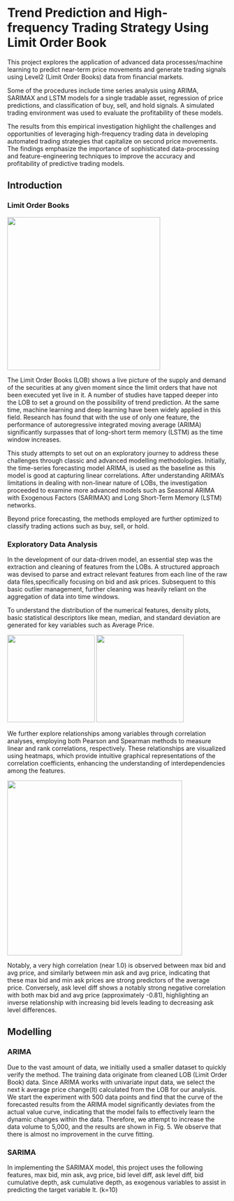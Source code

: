 # Trend Prediction and High-frequency Trading Strategy Using Limit Order Book

This project explores the application of advanced data processes/machine learning to predict near-term price movements and generate trading signals using Level2 (Limit Order Books) data from financial markets. 

Some of the procedures include time series analysis using ARIMA, SARIMAX and LSTM models for a single tradable asset, regression of price predictions, and classification of buy, sell, and hold signals. A simulated trading environment was used to evaluate the profitability of these models. 

The results from this empirical investigation highlight the challenges and opportunities of leveraging high-frequency trading data in developing automated trading strategies that capitalize on second price movements. The findings emphasize the importance of sophisticated data-processing and feature-engineering techniques to improve the accuracy and profitability of predictive trading models.

## Introduction

### Limit Order Books

<img src="https://github.com/vishal5498/stockPricePrediction/blob/786814cafae60bced617925ba88eaec411f8c43d/Graphical-representation-of-the-Limit-Order-Book.png" width="350">

The Limit Order Books (LOB) shows a live picture of the supply and demand of the securities at any given moment since the limit orders that have not been executed yet live in it. A number of studies have tapped deeper into the LOB to set a ground on the possibility of trend prediction. At the same time, machine learning and deep learning have been widely applied in this field. Research has found that with the use of only one feature, the performance of autoregressive integrated moving average (ARIMA) significantly surpasses that of long-short term memory (LSTM) as the time window increases. 

This study attempts to set out on an exploratory journey to address these challenges through classic and advanced modelling methodologies. Initially, the time-series forecasting model ARIMA, is used as the baseline as this model is good at capturing linear correlations. After understanding ARIMA’s limitations in dealing with non-linear nature of LOBs, the investigation proceeded to examine more advanced models such as Seasonal ARIMA with Exogenous Factors (SARIMAX) and Long Short-Term Memory (LSTM) networks.

Beyond price forecasting, the methods employed are further optimized to classify trading actions such as buy, sell, or hold.

### Exploratory Data Analysis

In the development of our data-driven model, an essential step was the extraction and cleaning of features from the LOBs. A structured approach was devised to parse and extract relevant features from each line of the raw data files,specifically focusing on bid and ask prices. Subsequent to this basic outlier management, further cleaning was heavily reliant on the aggregation of data into time windows. 

To understand the distribution of the numerical features, density plots, basic statistical descriptors like mean, median, and standard deviation are generated for key variables such as Average Price. 

<img src="https://github.com/vishal5498/stockPricePrediction/blob/ed66a27096ba324d3f663226123eef4f64d52606/Density%20Graph.png" width = "200"> <img src="https://github.com/vishal5498/stockPricePrediction/blob/dbe93b68679308c3be7fad7a839223dacdeb6c79/Described%20Figure.png" width = "200">

We further explore relationships among variables through correlation analyses, employing both Pearson and Spearman methods to measure linear and rank correlations, respectively. These relationships are visualized using heatmaps, which provide intuitive graphical representations of the correlation coefficients, enhancing the understanding of interdependencies among the features.

<img src="https://github.com/vishal5498/stockPricePrediction/blob/ed66a27096ba324d3f663226123eef4f64d52606/Spearman_Correlation_martix.png" width=400>

Notably, a very high correlation (near 1.0) is observed between max bid and avg price, and similarly between min ask and avg price, indicating that these max bid and min ask prices are strong predictors of the average price. Conversely, ask level diff shows a notably strong negative correlation with both max bid and avg price (approximately -0.81), highlighting an inverse relationship with increasing bid levels leading to decreasing ask level differences.

## Modelling

### ARIMA

Due to the vast amount of data, we initially used a smaller dataset to quickly verify the method. The training data originate from cleaned LOB (Limit Order Book) data. Since ARIMA works with univariate input data, we select the next k average price change(lt) calculated from the LOB for our analysis. We start the experiment with 500 data points and find that the curve of the forecasted results from the ARIMA model significantly deviates from the actual value curve, indicating that the model fails to effectively learn the dynamic changes within the data. Therefore, we attempt to increase the data volume to 5,000, and the results are shown in Fig. 5. We observe that there is almost no improvement in the curve fitting. 

### SARIMA

In implementing the SARIMAX model, this project uses the following features, max bid, min ask, avg price, bid level diff, ask level diff, bid cumulative depth, ask cumulative depth, as exogenous variables to assist in predicting the target variable lt. (k=10)
